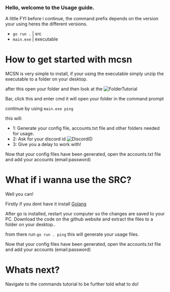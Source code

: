 ### Hello, welcome to the Usage guide.

A little FYI before i continue, the command prefix depends on the version your using heres the different versions.
- `go run .` | src
- `main.exe` | executable

# How to get started with mcsn

MCSN is very simple to install, if your using the executable simply unzip the executable to a folder on your desktop.

after this open your folder and then look at the 
![FolderTutorial](https://media.discordapp.net/attachments/924456247237947424/939401987202633738/unknown.png)

Bar, click this and enter cmd it will open your folder in the command prompt

continue by using `main.exe ping`

this will:
- 1: Generate your config file, accounts.txt file and other folders needed for usage.
- 2: Ask for your discord id
![DiscordID](https://media.discordapp.net/attachments/924456247237947424/939402426639855646/unknown.png)
- 3: Give you a delay to work with!

Now that your config files have been generated, open the accounts.txt file and add your accounts (email:password)

# What if i wanna use the SRC?

Well you can!

Firstly if you dont have it install [Golang](https://go.dev/doc/install)

After go is installed, restart your computer so the changes are saved to your PC.
Download the code on the github website and extract the files to a folder on your desktop..

from there run `go run . ping` this will generate your usage files.

Now that your config files have been generated, open the accounts.txt file and add your accounts (email:password)

# Whats next?

Navigate to the commands tutorial to be further told what to do!

